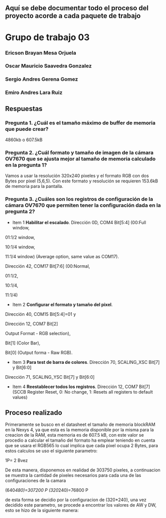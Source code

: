 ## Aquí se debe  documentar todo el proceso del proyecto acorde a cada paquete de trabajo

# Grupo de trabajo 03

### Ericson Brayan Mesa Orjuela

### Oscar Mauricio Saavedra Gonzalez

### Sergio Andres Gerena Gomez

### Emiro Andres Lara Ruiz

## Respuestas

### Pregunta 1. ¿Cuál es el tamaño máximo de buffer de memoria que puede crear?

4860kb o 607.5kB


### Pregunta 2. ¿Cuál formato y tamaño de imagen de la cámara OV7670 que se ajusta mejor al tamaño de memoria calculado en la pregunta 1?

Vamos a usar la resolución 320x240 pixeles y el formato RGB con dos Bytes por pixel (5,6,5).
Con este formato y resolución se requieren 153.6kB de memoria para la pantalla.

### Pregunta 3. ¿Cuáles son los registros de configuración de la cámara OV7670 que permiten tener la configuración dada en la pregunta 2?

* Item 1 **Habilitar el escalado**. Dirección 0D, COM4 Bit[5:4] (00:Full window,

 01:1/2 window,

 10:1/4 window,

 11:1/4 window) (Average option, same value as COM17).

Dirección 42, COM17 Bit[7:6] (00:Normal,

 01:1/2,

 10:1/4,

 11:1/4)


* Item 2 **Configurar el formato y tamaño del pixel**. 

Dirección 40, COM15 Bit[5:4]=01 y 

Dirección 12, COM7 Bit[2] 

Output Format - RGB selection), 

Bit[1] (Color Bar), 

Bit[0] (Output forma - Raw RGB).


* Item 3 **Para test de barra de colores**. Dirección 70, SCALING_XSC Bit[7] y Bit[6:0]

Dirección 71, SCALING_YSC Bit[7] y Bit[6:0]

* Item 4 **Reestablecer todos los registros**. Dirección 12, COM7 Bit[7] (SCCB Register Reset, 0: No change, 1: Resets all registers to default values)

## Proceso realizado

Primeramente se busco en el datasheet el tamaño de memoria blockRAM en la Nexys 4, ya que esta es la memoria disponible por la misma para la creacion de la RAM, esta memoria es de 607.5 kB, con este valor se procedio a calcular el tamaño del formato ha emplear teniendo en cuenta que se usara el RGB565 lo cual implica que cada pixel ocupa 2 Bytes, para estos calculos se uso  el siguiente parametro:

1P= 2 Bvez

De esta manera, disponemos en realidad de 303750 pixeles, a continuacion se muestra la cantidad de pixeles necesarios para cada una de las configuraciones de la camara

(640*480)=307200 P 
(320*240)=76800 P

de esta forma se decidio por la configuracion de (320*240), una vez decidido este parametro, se procede a encontrar los valores de AW y DW, esto se hizo de la siguiente manera:



